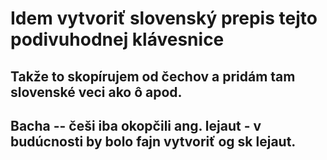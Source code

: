 # Idem vytvoriť slovenský prepis tejto podivuhodnej klávesnice
## Takže to skopírujem od čechov a pridám tam slovenské veci ako ô apod.  
## Bacha -- češi iba okopčili ang. lejaut - v budúcnosti by bolo fajn vytvoriť og sk lejaut.
